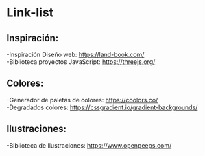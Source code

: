 # Link-list

## Inspiración:

-Inspiración Diseño web: https://land-book.com/<br>
-Biblioteca  proyectos JavaScript: https://threejs.org/

## Colores: 

-Generador de paletas de colores: https://coolors.co/<br>
-Degradados colores: https://cssgradient.io/gradient-backgrounds/

## Ilustraciones:

-Biblioteca de Ilustraciones: https://www.openpeeps.com/
